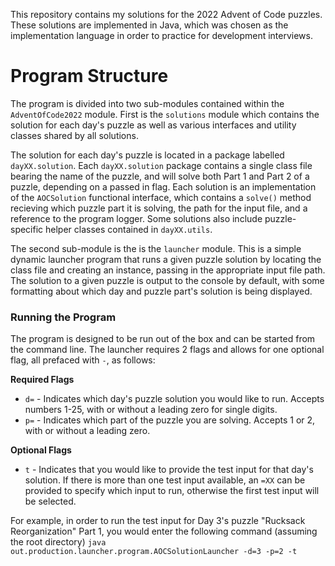 This repository contains my solutions for the 2022 Advent of Code puzzles. These solutions are implemented in Java, which was chosen as the implementation language in order to practice for development interviews.

# Program Structure

The program is divided into two sub-modules contained within the ```AdventOfCode2022``` module. First is the ```solutions``` module which contains the solution for each day's puzzle as well as various interfaces and utility classes shared by all solutions. 

The solution for each day's puzzle is located in a package labelled ```dayXX.solution```. Each ```dayXX.solution``` package contains a single class file bearing the name of the puzzle, and will solve both Part 1 and Part 2 of a puzzle, depending on a passed in flag. Each solution is an implementation of the ```AOCSolution``` functional interface, which contains a ```solve()``` method recieving which puzzle part it is solving, the path for the input file, and a reference to the program logger. Some solutions also include puzzle-specific helper classes contained in ```dayXX.utils```.

The second sub-module is the is the ```launcher``` module. This is a simple dynamic launcher program that runs a given puzzle solution by locating the class file and creating an instance, passing in the appropriate input file path. The solution to a given puzzle is output to the console by default, with some formatting about which day and puzzle part's solution is being displayed.

### Running the Program

The program is designed to be run out of the box and can be started from the command line. The launcher requires 2 flags and allows for one optional flag, all prefaced with ```-```, as follows:

**Required Flags**
- ```d=``` - Indicates which day's puzzle solution you would like to run. Accepts numbers 1-25, with or without a leading zero for single digits.
- ```p=``` - Indicates which part of the puzzle you are solving. Accepts 1 or 2, with or without a leading zero.

**Optional Flags**
- ```t``` - Indicates that you would like to provide the test input for that day's solution. If there is more than one test input available, an ```=XX``` can be provided to specify which input to run, otherwise the first test input will be selected.

For example, in order to run the test input for Day 3's puzzle "Rucksack Reorganization" Part 1, you would enter the following command (assuming the root directory) ```java out.production.launcher.program.AOCSolutionLauncher -d=3 -p=2 -t```
